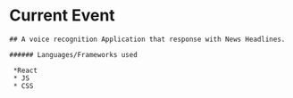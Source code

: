 # Current Event

    ## A voice recognition Application that response with News Headlines.
    
    ###### Languages/Frameworks used 
    
     *React
     * JS
     * CSS
    
